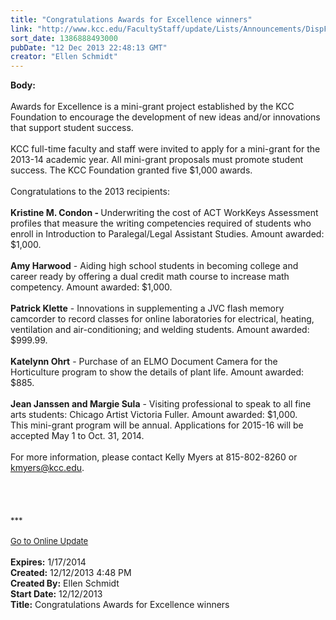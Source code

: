 ```yaml
---
title: "Congratulations Awards for Excellence winners"
link: "http://www.kcc.edu/FacultyStaff/update/Lists/Announcements/DispForm.aspx?ID=1369"
sort_date: 1386888493000
pubDate: "12 Dec 2013 22:48:13 GMT"
creator: "Ellen Schmidt"
---
```


<div><b>Body:</b> <div class="ExternalClass2F72D789E0604DBE911F809A9EDADB84"><div><br />Awards for Excellence is a mini-grant project established by the KCC Foundation to encourage the development of new ideas and/or innovations that support student success. </div>
<div> </div>
<div>KCC full-time faculty and staff were invited to apply for a mini-grant for the 2013-14 academic year. All mini-grant proposals must promote student success. The KCC Foundation granted five $1,000 awards. </div>
<div> </div>
<div>Congratulations to the 2013 recipients:</div>
<div><br /><strong>Kristine M. Condon - </strong>Underwriting the cost of ACT WorkKeys Assessment profiles that measure the writing competencies required of students who enroll in Introduction to Paralegal/Legal Assistant Studies. Amount awarded: $1,000. </div>
<div><br /><strong>Amy Harwood</strong> - Aiding high school students in becoming college and career ready by offering a dual credit math course to increase math competency. Amount awarded: $1,000.</div>
<div><br /><strong>Patrick Klette</strong> - Innovations in supplementing a JVC flash memory camcorder to record classes for online laboratories for electrical, heating, ventilation and air-conditioning; and welding students. Amount awarded: $999.99.</div>
<div><br /><strong>Katelynn Ohrt</strong> - Purchase of an ELMO Document Camera for the Horticulture program to show the details of plant life. Amount awarded: $885.</div>
<div><br /><strong>Jean Janssen and Margie Sula</strong> - Visiting professional to speak to all fine arts students: Chicago Artist Victoria Fuller. Amount awarded: $1,000.<br /></div>
<div>This mini-grant program will be annual. Applications for 2015-16 will be accepted May 1 to Oct. 31, 2014. </div>
<div> </div>
<div>For more information, please contact Kelly Myers at 815-802-8260 or <a href="mailto:kmyers@kcc.edu">kmyers@kcc.edu</a>.</div>
<div> </div>
<div> </div>
<div> </div>
<div> </div>
<div>
<div></div>
<div></div>
<div>
<div></div>
<div><font size="2"></font></div>
<div><font size="2">***</font></div>
<div><font size="2"></font> </div>
<div><font size="2"></font></div>
<div><font size="2"></font></div>
<div><font size="2"><a href="/FacultyStaff/update/Pages/dailyupdate.aspx">Go to Online Update</a></font></div>
<div><font size="2"></font></div><br /></div></div></div></div>
<div><b>Expires:</b> 1/17/2014</div>
<div><b>Created:</b> 12/12/2013 4:48 PM</div>
<div><b>Created By:</b> Ellen Schmidt</div>
<div><b>Start Date:</b> 12/12/2013</div>
<div><b>Title:</b> Congratulations Awards for Excellence winners</div>
